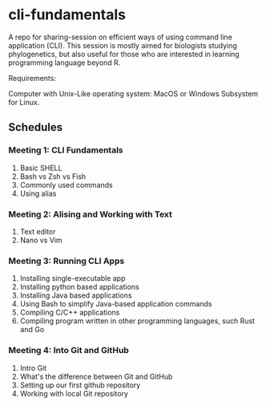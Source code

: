 # cli-fundamentals

A repo for sharing-session on efficient ways of using command line application (CLI). This session is mostly aimed for biologists studying phylogenetics, but also useful for those who are interested in learning programming language beyond R.

Requirements:

Computer with Unix-Like operating system: MacOS or Windows Subsystem for Linux.

## Schedules

### Meeting 1: CLI Fundamentals

1. Basic SHELL
2. Bash vs Zsh vs Fish
3. Commonly used commands
4. Using alias

### Meeting 2: Alising and Working with Text

1. Text editor
2. Nano vs Vim

### Meeting 3: Running CLI Apps

1. Installing single-executable app
2. Installing python based applications
3. Installing Java based applications
4. Using Bash to simplify Java-based application commands
5. Compiling C/C++ applications
6. Compiling program written in other programming languages, such Rust and Go

### Meeting 4: Into Git and GitHub

1. Intro Git
2. What's the difference between Git and GitHub
3. Setting up our first github repository
4. Working with local Git repository
